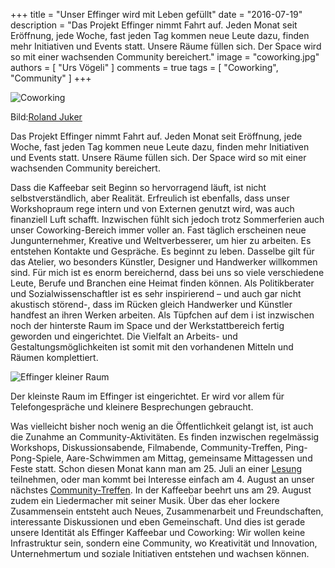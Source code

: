 +++
title = "Unser Effinger wird mit Leben gefüllt"
date = "2016-07-19"
description = "Das Projekt Effinger nimmt Fahrt auf. Jeden Monat seit Eröffnung, jede Woche, fast jeden Tag kommen neue Leute dazu, finden mehr Initiativen und Events statt. Unsere Räume füllen sich. Der Space wird so mit einer wachsenden Community bereichert."
image = "coworking.jpg"
authors = [ "Urs Vögeli" ]
comments = true
tags = [ "Coworking", "Community" ]
+++

![Coworking](coworking.jpg)

<p class="image-caption">
  Bild:<a href="http://rolandjuker.ch/">Roland Juker</a>
</p>

<div class="lead">
Das Projekt Effinger nimmt Fahrt auf. Jeden Monat seit Eröffnung, jede Woche, fast jeden Tag kommen neue Leute dazu, finden mehr Initiativen und Events statt. Unsere Räume füllen sich. Der Space wird so mit einer wachsenden Community bereichert.
</div>

Dass die Kaffeebar seit Beginn so hervorragend läuft, ist nicht selbstverständlich, aber Realität. Erfreulich ist ebenfalls, dass unser Workshopraum rege intern und von Externen genutzt wird, was auch finanziell Luft schafft. Inzwischen fühlt sich jedoch trotz Sommerferien auch unser Coworking-Bereich immer voller an. Fast täglich erscheinen neue Jungunternehmer, Kreative und Weltverbesserer, um hier zu arbeiten. Es entstehen Kontakte und Gespräche. Es beginnt zu leben. Dasselbe gilt für das Atelier, wo besonders Künstler, Designer und Handwerker willkommen sind. Für mich ist es enorm bereichernd, dass bei uns so viele verschiedene Leute, Berufe und Branchen eine Heimat finden können. Als Politikberater und Sozialwissenschaftler ist es sehr inspirierend – und auch gar nicht akustisch störend-, dass im Rücken gleich Handwerker und Künstler handfest an ihren Werken arbeiten. Als Tüpfchen auf dem i ist inzwischen noch der hinterste Raum im Space und der Werkstattbereich fertig geworden und eingerichtet. Die Vielfalt an Arbeits- und Gestaltungsmöglichkeiten ist somit mit den vorhandenen Mitteln und Räumen komplettiert.

![Effinger kleiner Raum](effinger-kleiner-raum.jpg)

<p class="image-caption">
  Der kleinste Raum im Effinger ist eingerichtet. Er wird vor allem für Telefongespräche und kleinere Besprechungen gebraucht.
</p>

Was vielleicht bisher noch wenig an die Öffentlichkeit gelangt ist, ist auch die Zunahme an Community-Aktivitäten. Es finden inzwischen regelmässig Workshops, Diskussionsabende, Filmabende, Community-Treffen, Ping-Pong-Spiele, Aare-Schwimmen am Mittag, gemeinsame Mittagessen und Feste statt. Schon diesen Monat kann man am 25. Juli an einer [Lesung](/events/2016/100067/) teilnehmen, oder man kommt bei Interesse einfach am 4. August an unser nächstes [Community-Treffen](/events/100060/). In der Kaffeebar beehrt uns am 29. August zudem ein Liedermacher mit seiner Musik. Über das eher lockere Zusammensein entsteht auch Neues, Zusammenarbeit und Freundschaften, interessante Diskussionen und eben Gemeinschaft. Und dies ist gerade unsere Identität als Effinger Kaffeebar und Coworking: Wir wollen keine Infrastruktur sein, sondern eine Community, wo Kreativität und Innovation, Unternehmertum und soziale Initiativen entstehen und wachsen können.
